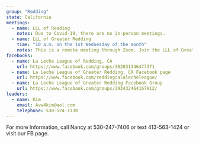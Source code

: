 ```yaml
---
group: "Redding"
state: California
meetings:
  - name: LLL of Reading
    notes: Due to Covid-19, there are no in-person meetings.
  - name: LLL of Greater Redding
    time: "10 a.m. on the 1st Wednesday of the month"
    notes: This is a remote meeting through Zoom. Join the LLL of Greater Reading Facebook Group below for details.
facebooks:
  - name: La Leche League of Redding, CA
    url: https://www.facebook.com/groups/302031346477371
  - name: La Leche League of Greater Redding, CA Facebook page
    url: https://www.facebook.com/reddingcalalecheleague/
  - name: La Leche League of Greater Redding Facebook Group
    url: https://www.facebook.com/groups/293432464167912/
leaders:
  - name: Kim 
    email: Avw4kim@aol.com
    telephone: 530-524-1130
---
```

For more Information, call Nancy at 530-247-7406 or text 413-563-1424 or visit our FB page.